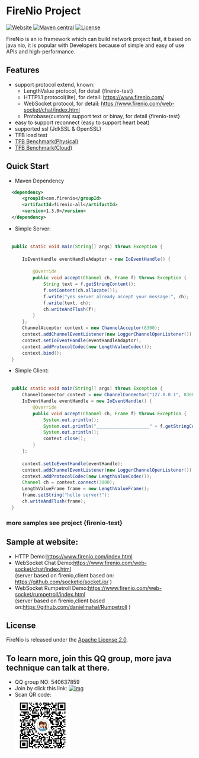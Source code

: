 
# FireNio Project

[![Website](https://img.shields.io/badge/website-firenio-green.svg)](https://www.firenio.com)
[![Maven central](https://img.shields.io/badge/maven-1.3.0-green.svg)](http://mvnrepository.com/artifact/com.firenio/firenio-all)
[![License](https://img.shields.io/badge/License-Apache%202.0-585ac2.svg)](https://github.com/firenio/firenio/blob/master/LICENSE.txt)

FireNio is an io framework which can build network project fast, it based on java nio, it is popular with Developers because of simple and easy of use APIs and high-performance.

## Features

 * support protocol extend, known:
   * LengthValue protocol, for detail {firenio-test}
   * HTTP1.1 protocol(lite), for detail: https://www.firenio.com/
   * WebSocket protocol, for detail: https://www.firenio.com/web-socket/chat/index.html 
   * Protobase(custom) support text or binay, for detail {firenio-test}
 * easy to support reconnect (easy to support heart beat)
 * supported ssl (JdkSSL & OpenSSL)
  * TFB load test
   * [TFB Benchmark(Physical)](https://www.techempower.com/benchmarks/#section=data-r18&hw=ph&test=plaintext)
   * [TFB Benchmark(Cloud)](https://www.techempower.com/benchmarks/#section=data-r18&hw=cl&test=plaintext)
 
## Quick Start

 * Maven Dependency

  ```xml  
	<dependency>
		<groupId>com.firenio</groupId>
		<artifactId>firenio-all</artifactId>
		<version>1.3.0</version>
	</dependency>  
  ```
  
 * Simple Server:

  ```Java

    public static void main(String[] args) throws Exception {

        IoEventHandle eventHandleAdaptor = new IoEventHandle() {

            @Override
            public void accept(Channel ch, Frame f) throws Exception {
                String text = f.getStringContent();
                f.setContent(ch.allocate());
                f.write("yes server already accept your message:", ch);
                f.write(text, ch);
                ch.writeAndFlush(f);
            }
        };
        ChannelAcceptor context = new ChannelAcceptor(8300);
        context.addChannelEventListener(new LoggerChannelOpenListener());
        context.setIoEventHandle(eventHandleAdaptor);
        context.addProtocolCodec(new LengthValueCodec());
        context.bind();
    }

  ```

 * Simple Client:

  ```Java
    
    public static void main(String[] args) throws Exception {
        ChannelConnector context = new ChannelConnector("127.0.0.1", 8300);
        IoEventHandle eventHandle = new IoEventHandle() {
            @Override
            public void accept(Channel ch, Frame f) throws Exception {
                System.out.println();
                System.out.println("____________________" + f.getStringContent());
                System.out.println();
                context.close();
            }
        };

        context.setIoEventHandle(eventHandle);
        context.addChannelEventListener(new LoggerChannelOpenListener());
        context.addProtocolCodec(new LengthValueCodec());
        Channel ch = context.connect(3000);
        LengthValueFrame frame = new LengthValueFrame();
        frame.setString("hello server!");
        ch.writeAndFlush(frame);
    }

  ```

###	more samples see project {firenio-test}

## Sample at website:
 * HTTP Demo:https://www.firenio.com/index.html
 * WebSocket Chat Demo:https://www.firenio.com/web-socket/chat/index.html                                
  (server based on firenio,client based on: https://github.com/socketio/socket.io/ )
 * WebSocket Rumpetroll Demo:https://www.firenio.com/web-socket/rumpetroll/index.html                                
  (server based on firenio,client based on:https://github.com/danielmahal/Rumpetroll )

## License

FireNio is released under the [Apache License 2.0](http://www.apache.org/licenses/LICENSE-2.0).

## To learn more, join this QQ group, more java technique can talk at there.
 * QQ group NO: 540637859
 * Join by click this link: [![img](http://pub.idqqimg.com/wpa/images/group.png)](http://shang.qq.com/wpa/qunwpa?idkey=2bd71e10d876bb6035fa0ddc6720b5748fc8985cb666e17157d17bcfbd2bdaef)
 * Scan QR code:<br />  ![image](/firenio-doc/java-io-group-code-small.png)

